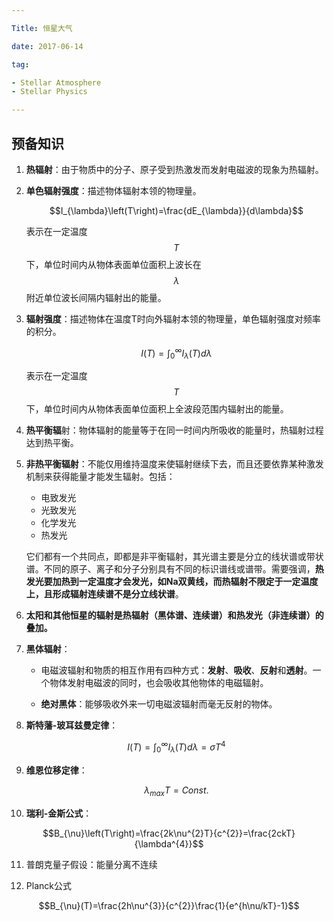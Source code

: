 ```yaml
---

Title: 恒星大气

date: 2017-06-14

tag:

- Stellar Atmosphere
- Stellar Physics

---
```


## 预备知识

1. **热辐射**：由于物质中的分子、原子受到热激发而发射电磁波的现象为热辐射。

2. **单色辐射强度**：描述物体辐射本领的物理量。

   $$I_{\lambda}\left(T\right)=\frac{dE_{\lambda}}{d\lambda}$$

   表示在一定温度$$T$$下，单位时间内从物体表面单位面积上波长在$$\lambda$$附近单位波长间隔内辐射出的能量。

3. **辐射强度**：描述物体在温度T时向外辐射本领的物理量，单色辐射强度对频率的积分。

   $$I\left(T\right)=\int^{\infty}_{0}I_{\lambda}\left(T\right)d\lambda$$

   表示在一定温度$$T$$下，单位时间内从物体表面单位面积上全波段范围内辐射出的能量。

4. **热平衡辐**射：物体辐射的能量等于在同一时间内所吸收的能量时，热辐射过程达到热平衡。

5. **非热平衡辐射**：不能仅用维持温度来使辐射继续下去，而且还要依靠某种激发机制来获得能量才能发生辐射。包括：

   - 电致发光
   - 光致发光
   - 化学发光
   - 热发光

   它们都有一个共同点，即都是非平衡辐射，其光谱主要是分立的线状谱或带状谱。不同的原子、离子和分子分别具有不同的标识谱线或谱带。需要强调，**热发光要加热到一定温度才会发光，如Na双黄线，而热辐射不限定于一定温度上，且形成辐射连续谱不是分立线状谱**。

6. **太阳和其他恒星的辐射是热辐射（黑体谱、连续谱）和热发光（非连续谱）的叠加。**

7. **黑体辐射**：

   - 电磁波辐射和物质的相互作用有四种方式：**发射**、**吸收**、**反射**和**透射**。一个物体发射电磁波的同时，也会吸收其他物体的电磁辐射。

   - **绝对黑体**：能够吸收外来一切电磁波辐射而毫无反射的物体。

8. **斯特藩-玻耳兹曼定律**：

   $$I\left(T\right)=\int^{\infty}_{0}I_{\lambda}\left(T\right)d\lambda=\sigma T^{4}$$

9. **维恩位移定律**：

   $$\lambda_{max}T=Const.$$

10. **瑞利-金斯公式**：

  $$B_{\nu}\left(T\right)=\frac{2k\nu^{2}T}{c^{2}}=\frac{2ckT}{\lambda^{4}}$$

11. 普朗克量子假设：能量分离不连续

12. Planck公式

   $$B_{\nu}(T)=\frac{2h\nu^{3}}{c^{2}}\frac{1}{e^{h\nu/kT}-1}$$

